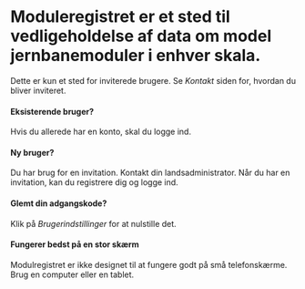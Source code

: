 ﻿# **Moduleregistret** er et sted til vedligeholdelse af data om model jernbanemoduler i enhver skala.
Dette er kun et sted for inviterede brugere.
Se *Kontakt* siden for, hvordan du bliver inviteret.

#### Eksisterende bruger?
Hvis du allerede har en konto, skal du logge ind.

#### Ny bruger?
Du har brug for en invitation. Kontakt din landsadministrator.
Når du har en invitation, kan du registrere dig og logge ind.

#### Glemt din adgangskode?
Klik på *Brugerindstillinger* for at nulstille det.

#### Fungerer bedst på en stor skærm
Modulregistret er ikke designet til at fungere godt på små telefonskærme.
Brug en computer eller en tablet.